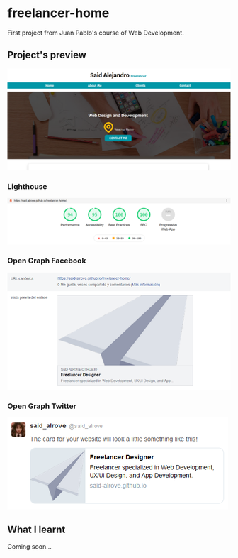 # freelancer-home
First project from Juan Pablo's course of Web Development.

## Project's preview
![](readme/screenshot.png)

### Lighthouse
![](readme/lighthouse.png)

### Open Graph Facebook
![](readme/facebook.png)

### Open Graph Twitter
![](readme/twitter.png)

## What I learnt
Coming soon...
